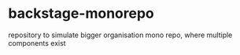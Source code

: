 # backstage-monorepo
repository to simulate bigger organisation mono repo, where multiple components exist
